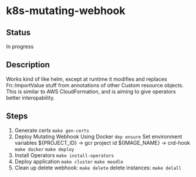 # k8s-mutating-webhook

## Status
In progress

## Description
Works kind of like helm, except at runtime it modifies and replaces Fn::ImportValue stuff from annotations of other Custom resource objects.
This is similar to AWS CloudFormation, and is aiming to give operators better interopability.


## Steps
1. Generate certs
    `make gen-certs`
2. Deploy Mutating Webhook Using Docker
    `dep ensure`
    Set environment variables
    ${PROJECT_ID} -> gcr project id
    ${IMAGE_NAME} -> crd-hook
    `make docker`
    `make deploy`
3. Install Operators
    `make install-operators`
4. Deploy application
    `make cluster`
    `make moodle`
5. Clean up
delete webhook: `make delete`
delete instances: `make delall`
